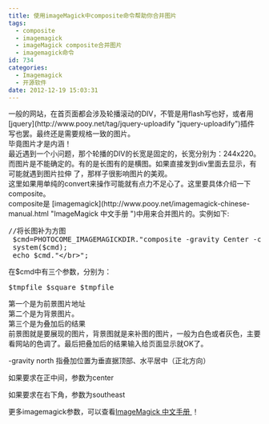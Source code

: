 ```yaml
---
title: 使用imageMagick中composite命令帮助你合并图片
tags:
  - composite
  - imagemagick
  - imageMagick composite合并图片
  - imagemagick命令
id: 734
categories:
  - Imagemagick
  - 开源软件
date: 2012-12-19 15:03:31
---
```


<div>一般的网站，在首页面都会涉及轮播滚动的DIV，不管是用flash写也好，或者用[jquery](http://www.pooy.net/tag/jquery-uploadify "jquery-uploadify")插件写也罢。最终还是需要规格一致的图片。
<div>毕竟图片才是内涵！</div>
<div>最近遇到一个小问题，那个轮播的DIV的长宽是固定的，长宽分别为：244x220。而图片是不能确定的。有的是长图有的是横图。如果直接发到div里面去显示，有可能就遇到图片拉伸 了，那样子很影响图片的美观。</div>
<div>这里如果用单纯的convert来操作可能就有点力不足心了。这里要具体介绍一下composite。</div>
<div>composite是 [imagemagick](http://www.pooy.net/imagemagick-chinese-manual.html "ImageMagick 中文手册 ")中用来合并图片的。实例如下:</div>
<div>
<pre class="brush: php; gutter: true">//将长图补为方图
 $cmd=PHOTOCOME_IMAGEMAGICKDIR.&quot;composite -gravity Center -compose in $tmpfile $square $tmpfile&quot;;
 system($cmd);
 echo $cmd.&quot;&lt;/br&gt;&quot;;</pre>
</div>
<div></div>
<div>在$cmd中有三个参数，分别为：
<pre class="brush: php; gutter: true">$tmpfile $square $tmpfile</pre>
</div>
<div></div>
<div>第一个是为前景图片地址</div>
第二个是为背景图片。
<div>第三个是为叠加后的结果</div>
<div></div>
<div>前景图就是要展现的图片，背景图就是来补图的图片，一般为白色或者灰色，主要看网站的色调了。最后把叠加后的结果输入给页面显示就OK了。</div>
<div>

-gravity north 指叠加位置为垂直据顶部、水平居中（正北方向）

如果要求在正中间，参数为center

如果要求在右下角，参数为southeast

更多imagemagick参数，可以查看[ImageMagick 中文手册 ](http://www.pooy.net/imagemagick-chinese-manual.html "ImageMagick 中文手册")！

</div>
</div>